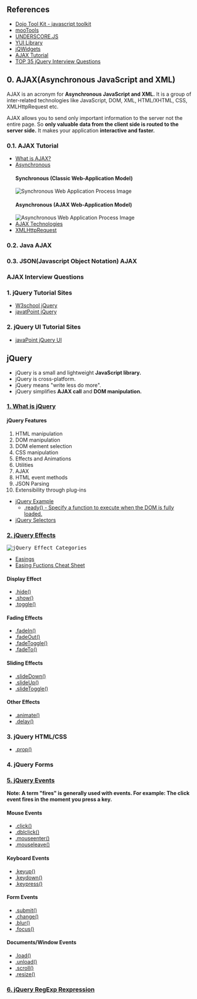 ## References
<ul>
  <li><a href="https://dojotoolkit.org/">Dojo Tool Kit - javascript toolkit</a></li>
  <li><a href="https://mootools.net/">mooTools</a></li>
  <li><a href="http://underscorejs.org/">UNDERSCORE.JS</a></li>
  <li><a href="https://yuilibrary.com/">YUI Library<a></li>
  <li><a href="https://www.jqwidgets.com/jquery-widgets-demo/demos/jqxgrid/index.htm#demos/jqxgrid/paging.htm">jQWidgets</a></li>
  <li><a href="https://www.tutorialspoint.com/ajax/index.htm">AJAX Tutorial</a></li>
  <li><a href="https://www.javatpoint.com/jquery-interview-questions">TOP 35 jQuery Interview Questions</a></li>
</ul>

## 0. AJAX(Asynchronous JavaScript and XML)
<p>
  AJAX is an acronym for <strong>Asynchronous JavaScript and XML.</strong> It is a group of inter-related technologies like JavaScript, DOM, XML, HTML/XHTML, CSS, XMLHttpRequest etc. 
</p>
<p>
  AJAX allows you to send only important information to the server not the entire page. So <strong>only valuable data from the client side is routed to the server side.</strong> It makes your application <strong>interactive and faster.</strong>
</p>

### 0.1. AJAX Tutorial
<ul>
  <li><a href="https://www.javatpoint.com/ajax-tutorial">What is AJAX?</a></li>
  <li><a href="https://www.javatpoint.com/understanding-synchronous-vs-asynchronous">Asynchronous</a>
    <h4>Synchronous (Classic Web-Application Model)</h4>
    <img src="https://static.javatpoint.com/images/ajax/synchronous.gif" alt="Synchronous Web Application Process Image">
    <h4>Asynchronous (AJAX Web-Application Model)</h4>
    <img src="https://static.javatpoint.com/images/ajax/asynchronous.gif" alt="Asynchronous Web Application Process Image">
  </li>
  <li><a href="https://www.javatpoint.com/ajax-technologies">AJAX Technologies</a></li>
  <li><a href="https://www.javatpoint.com/understanding-xmlhttprequest">XMLHttpRequest</a></li>
</ul>

### 0.2. Java AJAX

### 0.3. JSON(Javascript Object Notation) AJAX

### AJAX Interview Questions

### 1. jQuery Tutorial Sites
<ul>
  <li><a href="https://www.w3schools.com/jquery/">W3school jQuery</a></li>
  <li><a href="https://www.javatpoint.com/jquery-tutorial">javatPoint jQuery</a></li>
</ul>


### 2. jQuery UI Tutorial Sites
<ul>
  <li><a href="https://www.javatpoint.com/jquery-ui-tutorial">javaPoint jQuery UI</a></li>
</ul>


## jQuery
<ul>
  <li>jQuery is a small and lightweight <strong>JavaScript library.</strong></li>
  <li>jQuery is cross-platform.</li>
  <li>jQuery means "write less do more".</li>
  <li>jQuery simplifies <strong>AJAX call</strong> and <strong>DOM manipulation.</strong></li>
</ul>

### [1. What is jQuery](https://www.javatpoint.com/what-is-jquery)
<h4>jQuery Features</h4>
<ol>
  <li>HTML manipulation</li>
  <li>DOM manipulation</li>
  <li>DOM element selection</li>
  <li>CSS manipulation</li>
  <li>Effects and Animations</li>
  <li>Utilities</li>
  <li>AJAX</li>
  <li>HTML event methods</li>
  <li>JSON Parsing</li>
  <li>Extensibility through plug-ins</li>
 </ol>

<ul>
  <li><a href="https://www.javatpoint.com/jquery-example">jQuery Example</a>
    <ul>
      <li><a href="https://api.jquery.com/ready/#ready-handler">.ready() - Specify a function to execute when the DOM is fully loaded.    </li>
    </ul>
  </li>
  <li><a href="https://www.javatpoint.com/jquery-selectors">jQuery Selectors</a></li>
</ul>

### [2. jQuery Effects](https://www.javatpoint.com/jquery-effects)
<kbd>
  <img src="https://www.javatpoint.com/jquerypages/images/jquery-effects.png", alt="jQuery Effect Categories">
</kbd>

<ul>
  <li><a href="https://api.jqueryui.com/easings/">Easings</a></li>
  <li><a href="https://easings.net/">Easing Fuctions Cheat Sheet</a></li>
</ul>

<h4>Display Effect</h4>
<ul>
  <li><a href="https://www.javatpoint.com/jquery-hide">.hide()</a></li>
  <li><a href="https://www.javatpoint.com/jquery-show">.show()</a></li>
  <li><a href="https://www.javatpoint.com/jquery-toggle">.toggle()</a></li>  
</ul>

<h4>Fading Effects</h4>
<ul>
  <li><a href="https://www.javatpoint.com/jquery-fadein">.fadeIn()</a></li>
  <li><a href="https://www.javatpoint.com/jquery-fadeout">.fadeOut()</a></li>
  <li><a href="https://www.javatpoint.com/jquery-fadetoggle">.fadeToggle()</a></li>
  <li><a href="https://www.javatpoint.com/jquery-fadeto">.fadeTo()</a></li>
</ul>

<h4>Sliding Effects</h4>
<ul>
  <li><a href="https://www.javatpoint.com/jquery-slidedown">.slideDown()</a></li>
  <li><a href="https://www.javatpoint.com/jquery-slideup">.slideUp()</a></li>
  <li><a href="https://www.javatpoint.com/jquery-slidetoggle">.slideToggle()</a></li>
</ul>

<h4>Other Effects</h4>
<ul>  
  <li><a href="https://www.javatpoint.com/jquery-animate">.animate()</a></li>
  <li><a href="https://www.javatpoint.com/jquery-delay">.delay()</a></li>
</ul>

### 3. jQuery HTML/CSS
<ul>
  <li><a href="https://api.jquery.com/prop/">.prop()</a></li>
</ul>

### 4. jQuery Forms


### [5. jQuery Events](https://www.javatpoint.com/jquery-events)
<p>
  <strong>Note: A term "fires" is generally used with events. For example: The click event fires in the moment you press a key.</strong>
</p>

<h4>Mouse Events</h4>
<ul>
  <li><a href="">.click()</a></li>
  <li><a href="">.dblclick()</a></li>
  <li><a href="">.mouseenter()</a></li>
  <li><a href="">.mouseleave()</a></li>
</ul>

<h4>Keyboard Events</h4>
<ul>
  <li><a href="">.keyup()</a></li>
  <li><a href="">.keydown()</a></li>
  <li><a href="">.keypress()</a></li>
</ul>


<h4>Form Events</h4>
<ul>
  <li><a href="">.submit()</a></li>
  <li><a href="">.change()</a></li>
  <li><a href="">.blur()</a></li>
  <li><a href="">.focus()</a></li>
</ul>


<h4>Documents/Window Events</h4>
<ul>
  <li><a href="">.load()</a></li>
  <li><a href="">.unload()</a></li>
  <li><a href="">.scroll()</a></li>
  <li><a href="">.resize()</a></li>
</ul>


### [6. jQuery RegExp Rexpression](https://www.w3schools.com/jsref/jsref_obj_regexp.asp)
